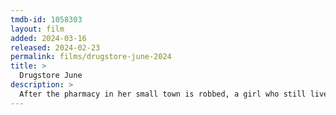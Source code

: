```yaml
---
tmdb-id: 1058303
layout: film
added: 2024-03-16
released: 2024-02-23
permalink: films/drugstore-june-2024
title: >
  Drugstore June
description: >
  After the pharmacy in her small town is robbed, a girl who still lives at home with her parents takes matters into her own hands to solve the crime, while at the same time trying to get over her ex-boyfriend and become more of an adult.
---
```

